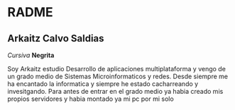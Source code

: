 # RADME
## Arkaitz Calvo Saldias
_Cursiva_ **Negrita**

<p>Soy Arkaitz estudio Desarrollo de aplicaciones multiplataforma y vengo de un grado medio de Sistemas Microinformaticos y redes. Desde siempre me ha encantado la informatica y siempre he estado cacharreando y invesitgando. Para antes de entrar en el grado medio ya habia creado mis propios servidores y habia montado ya mi pc por mi solo</p>
